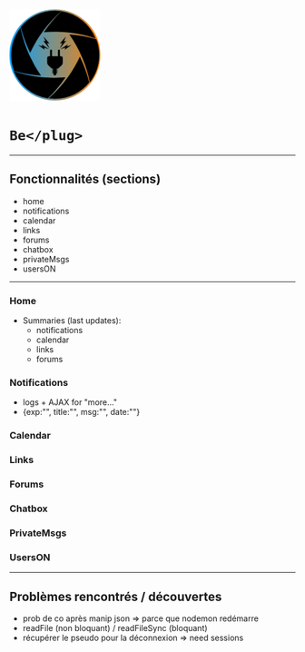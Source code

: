 ![Logo BePlug](assets/img/myLogo.png)
# ```Be</plug>```
_____

## Fonctionnalités (sections)
  * home
  * notifications
  * calendar
  * links
  * forums
  * chatbox
  * privateMsgs
  * usersON

_____

### Home
* Summaries (last updates):
  - notifications
  - calendar
  - links
  - forums

### Notifications
* logs + AJAX for "more..."
* {exp:"", title:"", msg:"", date:""}
### Calendar
### Links
### Forums
### Chatbox
### PrivateMsgs
### UsersON
_____

## Problèmes rencontrés / découvertes
* prob de co après manip json => parce que nodemon redémarre
* readFile (non bloquant) / readFileSync (bloquant)
* récupérer le pseudo pour la déconnexion => need sessions
